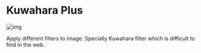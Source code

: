 # Kuwahara Plus
![img](https://img.itch.zone/aW1nLzExMTU2MzUwLnBuZw==/original/HgHLPg.png "logo")

Apply different filters to image. Specially Kuwahara filter which is difficult to find in the web.
